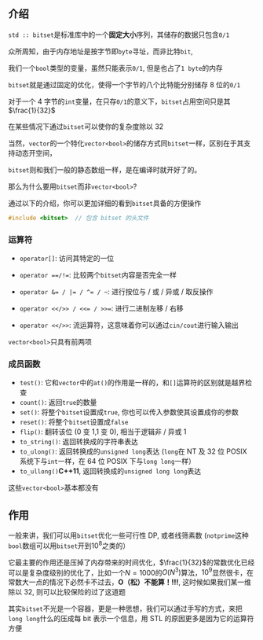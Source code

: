 ## 介绍

`std :: bitset`是标准库中的一个**固定大小**序列，其储存的数据只包含`0/1`

众所周知，由于内存地址是按字节即`byte`寻址，而非比特`bit`,

我们一个`bool`类型的变量，虽然只能表示`0/1`, 但是也占了`1 byte`的内存

`bitset`就是通过固定的优化，使得一个字节的八个比特能分别储存 8 位的`0/1`

对于一个 4 字节的`int`变量，在只存`0/1`的意义下，`bitset`占用空间只是其$\frac{1}{32}$

在某些情况下通过`bitset`可以使你的复杂度除以 32

当然，`vector`的一个特化`vector<bool>`的储存方式同`bitset`一样，区别在于其支持动态开空间，

`bitset`则和我们一般的静态数组一样，是在编译时就开好了的。

那么为什么要用`bitset`而非`vector<bool>`?

通过以下的介绍，你可以更加详细的看到`bitset`具备的方便操作

```cpp
#include <bitset>  // 包含 bitset 的头文件
```

### 运算符

-   `operator[]`: 访问其特定的一位

-   `operator ==/!=`: 比较两个`bitset`内容是否完全一样

-   `operator &= / |= / ^= / ~`: 进行按位与 / 或 / 异或 / 取反操作
-   `operator <</>> / <<= / >>=`: 进行二进制左移 / 右移
-   `operator <</>>`: 流运算符，这意味着你可以通过`cin/cout`进行输入输出

`vector<bool>`只具有前两项

### 成员函数

-   `test()`: 它和`vector`中的`at()`的作用是一样的，和`[]`运算符的区别就是越界检查
-   `count()`: 返回`true`的数量
-   `set()`: 将整个`bitset`设置成`true`, 你也可以传入参数使其设置成你的参数
-   `reset()`: 将整个`bitset`设置成`false`
-   `flip()`: 翻转该位 (0 变 1,1 变 0), 相当于逻辑非 / 异或 1
-   `to_string()`: 返回转换成的字符串表达
-   `to_ulong()`: 返回转换成的`unsigned long`表达 (`long`在 NT 及 32 位 POSIX 系统下与`int`一样，在 64 位 POSIX 下与`long long`一样）
-   `to_ullong()`**C++11**, 返回转换成的`unsigned long long`表达

这些`vector<bool>`基本都没有

## 作用

一般来讲，我们可以用`bitset`优化一些可行性 DP, 或者线筛素数 (`notprime`这种`bool`数组可以用`bitset`开到$10^8$之类的）

它最主要的作用还是压掉了内存带来的时间优化，$\frac{1}{32}$的常数优化已经可以是复杂度级别的优化了，比如一个$N = 1000$的$O(N^3)$算法，$10^9$显然很卡，在常数大一点的情况下必然卡不过去，**O（松）不能算！!!!**, 这时候如果我们某一维除以 32, 则可以比较保险的过了这道题

其实`bitset`不光是一个容器，更是一种思想，我们可以通过手写的方式，来把`long long`什么的压成每 bit 表示一个信息，用 STL 的原因更多是因为它的运算符方便
